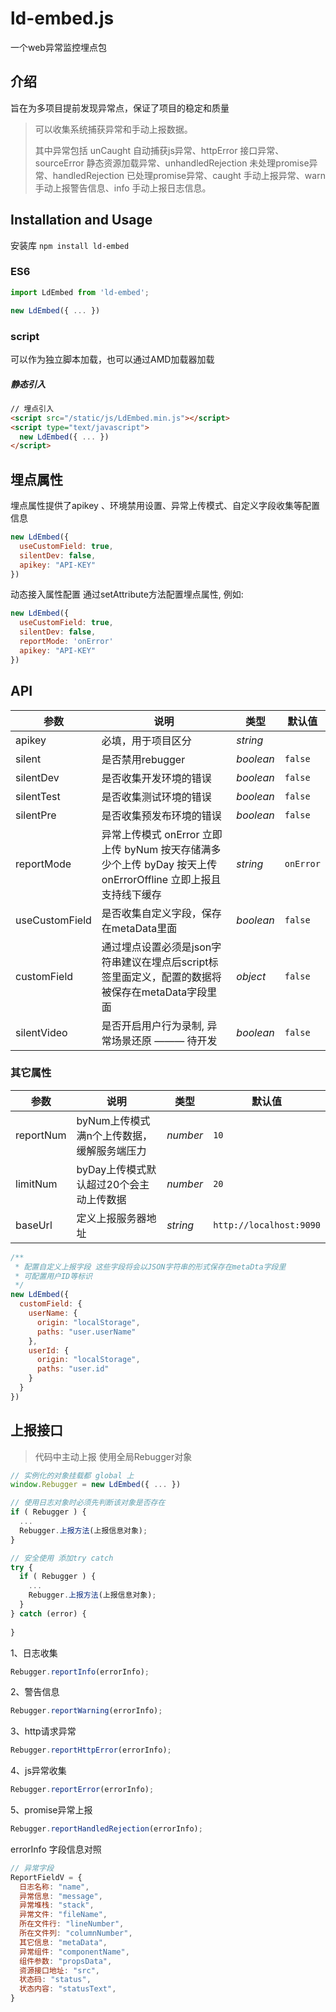 # ld-embed.js

一个web异常监控埋点包

## 介绍

旨在为多项目提前发现异常点，保证了项目的稳定和质量

>可以收集系统捕获异常和手动上报数据。
>
>其中异常包括 unCaught 自动捕获js异常、httpError 接口异常、sourceError 静态资源加载异常、unhandledRejection 未处理promise异常、handledRejection 已处理promise异常、caught 手动上报异常、warn 手动上报警告信息、info 手动上报日志信息。

## Installation and Usage

安装库 `npm install ld-embed`

### ES6

```javascript
import LdEmbed from 'ld-embed';

new LdEmbed({ ... })
```

### script

可以作为独立脚本加载，也可以通过AMD加载器加载
##### 静态引入
```html
// 埋点引入
<script src="/static/js/LdEmbed.min.js"></script>
<script type="text/javascript">
  new LdEmbed({ ... })
</script>
```

## 埋点属性
  埋点属性提供了apikey 、环境禁用设置、异常上传模式、自定义字段收集等配置信息
```javascript
new LdEmbed({
  useCustomField: true,
  silentDev: false,
  apikey: "API-KEY"
})
```
动态接入属性配置 通过setAttribute方法配置埋点属性, 例如:
```javascript
new LdEmbed({
  useCustomField: true,
  silentDev: false,
  reportMode: 'onError'
  apikey: "API-KEY"
})
```
## API

| 参数 | 说明 | 类型 | 默认值 |
| --- | --- | --- | --- |
| apikey  |  必填，用于项目区分 | _string_  |  |
| silent  |  是否禁用rebugger | _boolean_  | `false` |
| silentDev  |  是否收集开发环境的错误  | _boolean_  | `false` |
| silentTest  |  是否收集测试环境的错误  | _boolean_  | `false` |
| silentPre  |  是否收集预发布环境的错误   | _boolean_  | `false` |
| reportMode  |  异常上传模式 onError 立即上传 byNum 按天存储满多少个上传 byDay 按天上传 onErrorOffline 立即上报且支持线下缓存 | _string_  | `onError` |
| useCustomField  |  是否收集自定义字段，保存在metaData里面   | _boolean_  | `false` |
| customField  | 通过埋点设置必须是json字符串建议在埋点后script标签里面定义，配置的数据将被保存在metaData字段里面 | _object_  | `false` |
| silentVideo  |  是否开启用户行为录制, 异常场景还原 ——— 待开发  | _boolean_  | `false` |

### 其它属性

| 参数 | 说明 | 类型 | 默认值 |
| --- | --- | --- | --- |
| reportNum  | byNum上传模式满n个上传数据，缓解服务端压力 | _number_  | `10` |
| limitNum  | byDay上传模式默认超过20个会主动上传数据 | _number_  | `20` |
| baseUrl  | 定义上报服务器地址 | _string_  | `http://localhost:9090` |

```javascript
/**
 * 配置自定义上报字段 这些字段将会以JSON字符串的形式保存在metaDta字段里
 * 可配置用户ID等标识
 */
new LdEmbed({
  customField: {
    userName: {
      origin: "localStorage",
      paths: "user.userName"
    },
    userId: {
      origin: "localStorage",
      paths: "user.id"
    }
  }
})
```

## 上报接口

> 代码中主动上报 使用全局Rebugger对象

```javascript
// 实例化的对象挂载都 global 上
window.Rebugger = new LdEmbed({ ... })

// 使用日志对象时必须先判断该对象是否存在
if ( Rebugger ) {
  ...
  Rebugger.上报方法(上报信息对象);
}

// 安全使用 添加try catch
try {
  if ( Rebugger ) {
    ...
    Rebugger.上报方法(上报信息对象);
  }
} catch (error) {
    
}
```

1、日志收集

```javascript
Rebugger.reportInfo(errorInfo);
```

2、警告信息

```javascript
Rebugger.reportWarning(errorInfo);
```

3、http请求异常

```javascript
Rebugger.reportHttpError(errorInfo);
```

4、js异常收集

```javascript
Rebugger.reportError(errorInfo);
```

5、promise异常上报

```javascript
Rebugger.reportHandledRejection(errorInfo);
```

errorInfo 字段信息对照

```javascript
// 异常字段
ReportFieldV = {
  日志名称: "name",
  异常信息: "message",
  异常堆栈: "stack",
  异常文件: "fileName",
  所在文件行: "lineNumber",
  所在文件列: "columnNumber",
  其它信息: "metaData",
  异常组件: "componentName",
  组件参数: "propsData",
  资源接口地址: "src",
  状态码: "status",
  状态内容: "statusText",
}
```